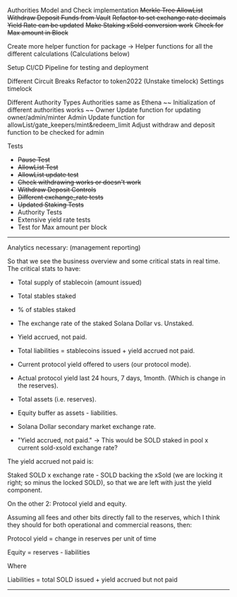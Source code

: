 Authorities Model and Check implementation
~~Merkle Tree AllowList~~
~~Withdraw Deposit Funds from Vault~~
~~Refactor to set exchange rate decimals~~
~~Yield Rate can be updated~~
~~Make Staking xSold conversion work~~
~~Check for Max amount in Block~~

Create more helper function for package
-> Helper functions for all the different calculations (Calculations below)


Setup CI/CD Pipeline for testing and deployment

Different Circuit Breaks
Refactor to token2022
(Unstake timelock)
Settings timelock

Different Authority Types
Authorities same as Ethena
~~ Initialization of different authorities works ~~
Owner Update function for updating owner/admin/minter
Admin Update function for allowList/gate_keepers/mint&redeem_limit
Adjust withdraw and deposit function to be checked for admin

Tests
- ~~Pause Test~~
- ~~AllowList Test~~
- ~~AllowList update test~~
- ~~Check withdrawing works or doesn't work~~
- ~~Withdraw Deposit Controls~~
- ~~Different exchange_rate tests~~
- ~~Updated Staking Tests~~
- Authority Tests
- Extensive yield rate tests
- Test for Max amount per block


---

Analytics necessary: (management reporting)

So that we see the business overview and some critical stats in real time.
The critical stats to have:
- Total supply of stablecoin (amount issued)
- Total stables staked
- % of stables staked
- The exchange rate of the staked Solana Dollar vs. Unstaked.
- Yield accrued, not paid.
- Total liabilities = stablecoins issued + yield accrued not paid.
- Current protocol yield offered to users (our protocol mode).
- Actual protocol yield last 24 hours, 7 days, 1month. (Which is change in the reserves).
- Total assets (i.e. reserves).
- Equity buffer as assets - liabilities.
- Solana Dollar secondary market exchange rate. 


- "Yield accrued, not paid."
-> This would be SOLD staked in pool x current sold-xsold exchange rate?


The yield accrued not paid is:

Staked SOLD x exchange rate - SOLD backing the xSold (we are locking it right; so minus the locked SOLD), so that we are left with just the yield component.


On the other 2:
Protocol yield and equity. 

Assuming all fees and other bits directly fall to the reserves, which I think they should for both operational and commercial reasons, then:

Protocol yield = change in reserves per unit of time

Equity = reserves - liabilities

Where 

Liabilities = total SOLD issued + yield accrued but not paid

---

